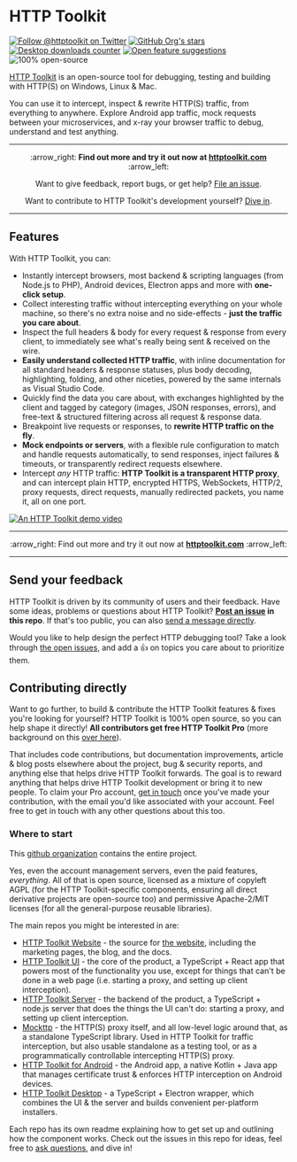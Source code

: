 # HTTP Toolkit
[![Follow @httptoolkit on Twitter](https://img.shields.io/twitter/follow/httptoolkit?color=%234c1&style=flat-square)](https://twitter.com/httptoolkit) [![GitHub Org's stars](https://img.shields.io/github/stars/httptoolkit?label=org%20stars&style=flat-square)](https://github.com/httptoolkit/) [![Desktop downloads counter](https://img.shields.io/github/downloads/httptoolkit/httptoolkit-desktop/total?style=flat-square)](https://github.com/httptoolkit/httptoolkit-desktop/releases/latest) [![Open feature suggestions](https://img.shields.io/github/issues/httptoolkit/httptoolkit?label=feature%20suggestions&style=flat-square)](https://github.com/httptoolkit/httptoolkit/issues?q=is%3Aissue+is%3Aopen+sort%3Areactions-%2B1-desc) ![100% open-source](https://img.shields.io/badge/open--source-100%25-%23999?style=flat-square)

[HTTP Toolkit](https://httptoolkit.com) is an open-source tool for debugging, testing and building with HTTP(S) on Windows, Linux & Mac.

You can use it to intercept, inspect & rewrite HTTP(S) traffic, from everything to anywhere. Explore Android app traffic, mock requests between your microservices, and x-ray your browser traffic to debug, understand and test anything.

---

<p align="center">
 :arrow_right: <strong>Find out more and try it out now at <a href="https://httptoolkit.com">httptoolkit.com</a></strong> :arrow_left:
</p>

<p align="center">
 Want to give feedback, report bugs, or get help? <a href="https://github.com/httptoolkit/httptoolkit/issues/new/choose">File an issue</a>.
</p>

<p align="center">
 Want to contribute to HTTP Toolkit's development yourself? <a href="https://github.com/httptoolkit/httptoolkit/#contributing-directly">Dive in</a>.
</p>

---

## Features

With HTTP Toolkit, you can:

* Instantly intercept browsers, most backend & scripting languages (from Node.js to PHP), Android devices, Electron apps and more with **one-click setup**.
* Collect interesting traffic without intercepting everything on your whole machine, so there's no extra noise and no side-effects - **just the traffic you care about**.
* Inspect the full headers & body for every request & response from every client, to immediately see what's really being sent & received on the wire.
* **Easily understand collected HTTP traffic**, with inline documentation for all standard headers & response statuses, plus body decoding, highlighting, folding, and other niceties, powered by the same internals as Visual Studio Code.
* Quickly find the data you care about, with exchanges highlighted by the client and tagged by category (images, JSON responses, errors), and free-text & structured filtering across all request & response data.
* Breakpoint live requests or responses, to **rewrite HTTP traffic on the fly**.
* **Mock endpoints or servers**, with a flexible rule configuration to match and handle requests automatically, to send responses, inject failures & timeouts, or transparently redirect requests elsewhere.
* Intercept _any_ HTTP traffic: **HTTP Toolkit is a transparent HTTP proxy**, and can intercept plain HTTP, encrypted HTTPS, WebSockets, HTTP/2, proxy requests, direct requests, manually redirected packets, you name it, all on one port.

[![An HTTP Toolkit demo video](./demo.apng)](https://httptoolkit.com)

---

<p align="center">
 :arrow_right: Find out more and try it out now at <strong><a href="https://httptoolkit.com">httptoolkit.com</a></strong> :arrow_left:
</p>

---

## Send your feedback

HTTP Toolkit is driven by its community of users and their feedback. Have some ideas, problems or questions about HTTP Toolkit? **[Post an issue](https://github.com/httptoolkit/httptoolkit/issues/new/choose) in this repo**. If that's too public, you can also [send a message directly](https://httptoolkit.com/contact).

Would you like to help design the perfect HTTP debugging tool? Take a look through [the open issues](https://github.com/httptoolkit/httptoolkit/issues?q=is%3Aissue+is%3Aopen+sort%3Areactions-%2B1-desc), and add a :+1: on topics you care about to prioritize them.

## Contributing directly

Want to go further, to build & contribute the HTTP Toolkit features & fixes you're looking for yourself? HTTP Toolkit is 100% open source, so you can help shape it directly! **All contributors get free HTTP Toolkit Pro** (more background on this [over here](https://httptoolkit.com/blog/free-as-in-beer)).

That includes code contributions, but documentation improvements, article & blog posts elsewhere about the project, bug & security reports, and anything else that helps drive HTTP Toolkit forwards. The goal is to reward anything that helps drive HTTP Toolkit development or bring it to new people. To claim your Pro account, [get in touch](https://httptoolkit.com/contact) once you've made your contribution, with the email you'd like associated with your account. Feel free to get in touch with any other questions about this too.

### Where to start

This [github organization](https://github.com/httptoolkit) contains the entire project.

Yes, even the account management servers, even the paid features, _everything_. All of that is open source, licensed as a mixture of copyleft AGPL (for the HTTP Toolkit-specific components, ensuring all direct derivative projects are open-source too) and permissive Apache-2/MIT licenses (for all the general-purpose reusable libraries).

The main repos you might be interested in are:

* [HTTP Toolkit Website](https://github.com/httptoolkit/httptoolkit-website) - the source for [the website](https://httptoolkit.com), including the marketing pages, the blog, and the docs.
* [HTTP Toolkit UI](https://github.com/httptoolkit/httptoolkit-ui) - the core of the product, a TypeScript + React app that powers most of the functionality you use, except for things that can't be done in a web page (i.e. starting a proxy, and setting up client interception).
* [HTTP Toolkit Server](https://github.com/httptoolkit/httptoolkit-server) - the backend of the product, a TypeScript + node.js server that does the things the UI can't do: starting a proxy, and setting up client interception.
* [Mockttp](https://github.com/httptoolkit/mockttp) - the HTTP(S) proxy itself, and all low-level logic around that, as a standalone TypeScript library. Used in HTTP Toolkit for traffic interception, but also usable standalone as a testing tool, or as a programmatically controllable intercepting HTTP(S) proxy.
* [HTTP Toolkit for Android](https://github.com/httptoolkit/httptoolkit-android) - the Android app, a native Kotlin + Java app that manages certificate trust & enforces HTTP interception on Android devices.
* [HTTP Toolkit Desktop](https://github.com/httptoolkit/httptoolkit-desktop) - a TypeScript + Electron wrapper, which combines the UI & the server and builds convenient per-platform installers.

Each repo has its own readme explaining how to get set up and outlining how the component works. Check out the issues in this repo for ideas, feel free to [ask questions](https://httptoolkit.com/contact), and dive in!
